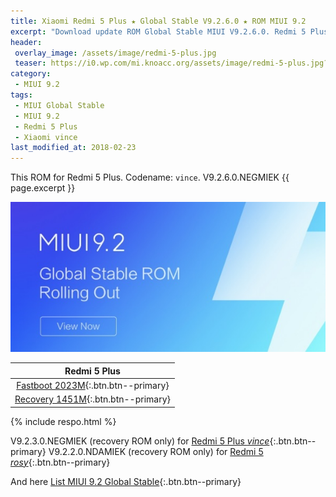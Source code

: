 ```yaml
---
title: Xiaomi Redmi 5 Plus ★ Global Stable V9.2.6.0 ★ ROM MIUI 9.2
excerpt: "Download update ROM Global Stable MIUI V9.2.6.0. Redmi 5 Plus (vince). Recovery ROM (updater/.zip) Fastboot ROM (firmware/.tgz)"
header:
 overlay_image: /assets/image/redmi-5-plus.jpg
 teaser: https://i0.wp.com/mi.knoacc.org/assets/image/redmi-5-plus.jpg?resize=420,210
category:
 - MIUI 9.2
tags:
 - MIUI Global Stable
 - MIUI 9.2
 - Redmi 5 Plus
 - Xiaomi vince
last_modified_at: 2018-02-23
---
```

This ROM for Redmi 5 Plus. Codename: `vince`. V9.2.6.0.NEGMIEK {{ page.excerpt }}

![MIUI 9.2](/assets/image/miui-92-stable.jpg)

| Redmi 5 Plus |
|:------:|
| [Fastboot 2023M](bigota?ver=V9.2.6.0.NEGMIEK&type=vince_global_images&size=2023M&name=20180122.0000.00_7.1_global_7410dfd97a.tgz){:.btn.btn--primary} |
| [Recovery 1451M](bigota?ver=V9.2.6.0.NEGMIEK&type=miui_HM5PlusGlobal&size=1451M&name=961aeef62a_7.1.zip){:.btn.btn--primary} |

{% include respo.html %}

V9.2.3.0.NEGMIEK (recovery ROM only) for [Redmi 5 Plus _vince_](/global-stable-miui-923-redmi-5-plus-vince-recovery-only){:.btn.btn--primary}
V9.2.2.0.NDAMIEK (recovery ROM only) for [Redmi 5 _rosy_](/global-stable-miui-922-redmi-5-rosy-recovery-only){:.btn.btn--primary}

And here [List MIUI 9.2 Global Stable](https://mi.knoacc.org/update-rom-miui-92-global-stable-full-changelog){:.btn.btn--primary}
